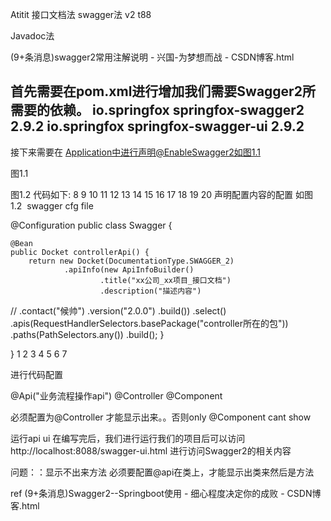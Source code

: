 Atitit 接口文档法  swagger法 v2 t88

Javadoc法

(9+条消息)swagger2常用注解说明 - 兴国-为梦想而战 - CSDN博客.html

首先需要在pom.xml进行增加我们需要Swagger2所需要的依赖。
    <!-- Swagger 接口文档 -->
        <dependency>
            <groupId>io.springfox</groupId>
            <artifactId>springfox-swagger2</artifactId>
            <version>2.9.2</version>
        </dependency>
        <dependency>
            <groupId>io.springfox</groupId>
            <artifactId>springfox-swagger-ui</artifactId>
            <version>2.9.2</version>
        </dependency>
--------------------- 
接下来需要在 Application中进行声明@EnableSwagger2如图1.1 

图1.1

图1.2
代码如下:
8
9
10
11
12
13
14
15
16
17
18
19
20
声明配置内容的配置 如图1.2   swagger cfg file


@Configuration
public class Swagger {

    @Bean
    public Docket controllerApi() {
        return new Docket(DocumentationType.SWAGGER_2)
                .apiInfo(new ApiInfoBuilder()
                        .title("xx公司_xx项目_接口文档")
                        .description("描述内容")
//                        .contact("候帅")
                        .version("2.0.0")
                        .build())
                .select()
                .apis(RequestHandlerSelectors.basePackage("controller所在的包"))
                .paths(PathSelectors.any())
                .build();
    }


}
1
2
3
4
5
6
7

进行代码配置

@Api("业务流程操作api")
@Controller
@Component

必须配置为@Controller 才能显示出来。。否则only @Component cant show



运行api ui
 在编写完后，我们进行运行我们的项目后可以访问http://localhost:8088/swagger-ui.html 进行访问Swagger2的相关内容

问题：：显示不出来方法
必须要配置@api在类上，才能显示出类来然后是方法


ref
(9+条消息)Swagger2--Springboot使用 - 细心程度决定你的成败 - CSDN博客.html
